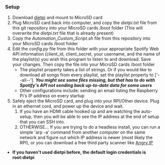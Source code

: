 ### Setup

1.  Download [dietpi](https://dietpi.com) and mount to MicroSD card
2.  Plug MicroSD card back into computer, and copy the *dietpi.txt* file from this git repository into your MicroSD cards /boot folder (This will overwrite the *dietpi.txt* file that is already present)
3.  Copy the *Automation_Custom_Script.sh* file from this repository into your MicroSD cards /boot folder
4.  Edit the *config.py* file from this folder with your appropriate Spotify Web API information (client_id, client_secret, your username, and the name of the playlist(s) you wish this program to listen to and download. Save your changes. Then copy the file into your MicroSD cards /boot folder
    * The playlist property takes a list of strings. Or if you would like to download all songs from every playlist, set the playlist property to ['--all--']. **_You might see some files missing, but that has to do with Spotify's API not sending back up-to-date data for some users_**
    * Other configurations include: sending an email listing the Raspberry Pi's IP address on every startup
5.  Safely eject the MicroSD card, and plug into your RPI/Other device. Plug in an ethernet cord, and power up the device and wait.
    1.  If you have an HDMI cable hooked up and are watching the auto-setup, then you will be able to see the IP address at the end of setup that you can SSH into.
    2.  OTHERWISE... If you are trying to do a headless install, you can run a simple 'arp -a' command from another computer on the same network and figure out which IP address is newer (most likely the RPI), or you can download a free third party scanner like [Angry IP](http://angryip.org/download)

* **If you haven't used dietpi before, the default login credentials is root:dietpi**
